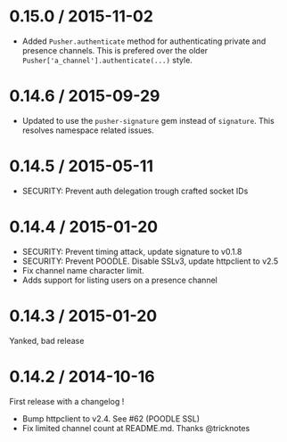 0.15.0 / 2015-11-02
==================

  * Added `Pusher.authenticate` method for authenticating private and presence channels.
    This is prefered over the older `Pusher['a_channel'].authenticate(...)` style.

0.14.6 / 2015-09-29
==================
  * Updated to use the `pusher-signature` gem instead of `signature`.
    This resolves namespace related issues.

0.14.5 / 2015-05-11
==================

  * SECURITY: Prevent auth delegation trough crafted socket IDs

0.14.4 / 2015-01-20
==================

  * SECURITY: Prevent timing attack, update signature to v0.1.8
  * SECURITY: Prevent POODLE. Disable SSLv3, update httpclient to v2.5
  * Fix channel name character limit.
  * Adds support for listing users on a presence channel

0.14.3 / 2015-01-20
==================

Yanked, bad release

0.14.2 / 2014-10-16
==================

First release with a changelog !

  * Bump httpclient to v2.4. See #62 (POODLE SSL)
  * Fix limited channel count at README.md. Thanks @tricknotes

